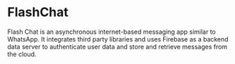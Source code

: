 # FlashChat
Flash Chat is an asynchronous internet-based messaging app similar to WhatsApp. It integrates third party libraries and uses Firebase as a backend data server to authenticate user data and store and retrieve messages from the cloud.
